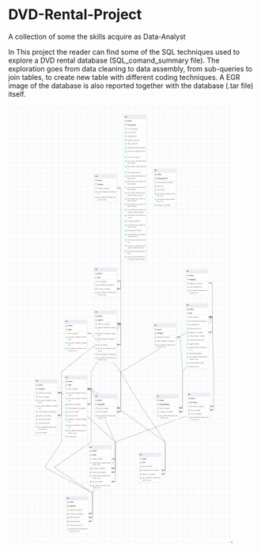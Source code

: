 # DVD-Rental-Project
A collection of some the skills acquire as Data-Analyst

In This project the reader can find some of the SQL techniques used to explore a DVD rental database (SQL_comand_summary file).
The exploration goes from data cleaning to data assembly, from sub-queries to join tables, to create new table with different coding techniques.
A EGR image of the database is also reported together with the database (.tar file) itself. 


![hello](ERG_DVDrental.PNG).
